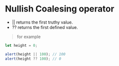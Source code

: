 # Nullish Coalesing operator

- || returns the first truthy value.
- ?? returns the first defined value.

> for example

```javascript
let height = 0;

alert(height || 100); // 100
alert(height ?? 100); // 0
```
